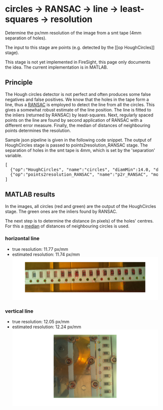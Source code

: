 # circles -> **RANSAC -> line -> least-squares** -> resolution
Determine the px/mm resolution of the image from a smt tape (4mm separation of holes).

The input to this stage are points (e.g. detected by the [[op HoughCircles]] stage).

This stage is not yet implemented in FireSight, this page only documents the idea. The current implementation is in MATLAB.

## Principle

The Hough circles detector is not perfect and often produces some false negatives and false positives. We know that the holes in the tape form a line, thus a [RANSAC](https://en.wikipedia.org/wiki/RANSAC) is employed to detect the line from all the circles. This gives a somewhat robust estimate of the line position. The line is fitted to the inliers (returned by RANSAC) by least-squares. Next, regularly spaced points on the line are found by second application of RANSAC with a different error measure. Finally, the median of distances of neighbouring points determines the resolution.

Sample json pipeline is given in the following code snippet. The output of HoughCircles stage is passed to points2resolution_RANSAC stage. The separation of holes in the smt tape is 4mm, which is set by the 'separation' variable.

<pre>
[
  {"op":"HoughCircles", "name":"circles", "diamMin":14.0, "diamMax":20.0, "show":1},
  {"op":"points2resolution_RANSAC", "name":"p2r_RANSAC", "model":"circles", "separation":4.0}
]
</pre>


## MATLAB results
In the images, all circles (red and green) are the output of the HoughCircles stage. The green ones are the inliers found by RANSAC.

The next step is to determine the distance (in pixels) of the holes' centres. For this a [median](https://en.wikipedia.org/wiki/Median) of distances of neighbouring circles is used.

### horizontal line
* true resolution: 11.77 px/mm
* estimated resolution: 11.74 px/mm
![8mm](img/8mm_line_circles_RANSAC.png)

### vertical line
* true resolution: 12.05 px/mm
* estimated resolution: 12.24 px/mm
![8mm vertical](img/8mm-vert_line_circles_RANSAC.png)
